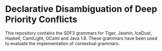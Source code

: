 # Declarative Disambiguation of Deep Priority Conflicts

This repository contains the SDF3 grammars for Tiger, Jasmin, IceDust, Haskell, CamlLight, OCaml and Java 1.8.
These grammars have been used to evaluate the implementation of contextual grammars.